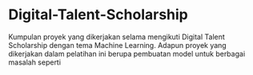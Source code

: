 # Digital-Talent-Scholarship
Kumpulan proyek yang dikerjakan selama mengikuti Digital Talent Scholarship dengan tema Machine Learning.
Adapun proyek yang dikerjakan dalam pelatihan ini berupa pembuatan model untuk berbagai masalah seperti
